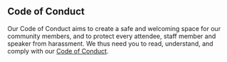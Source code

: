 ## Code of Conduct

Our Code of Conduct aims to create a safe and welcoming space for our community members, and to protect every attendee, staff member and speaker from harassment. We thus need you to read, understand, and comply with our [Code of Conduct](/code-of-conduct).
